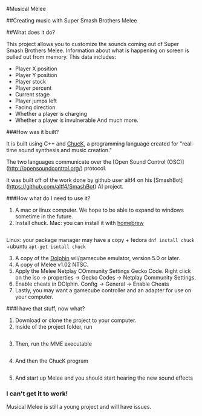 #Musical Melee

##Creating music with Super Smash Brothers Melee

##What does it do?

This project allows you to customize the sounds coming out of Super Smash Brothers Melee. Information about what is happening on screen is pulled out from memory.
This data includes:
+ Player X position
+ Player Y position
+ Player stock
+ Player percent
+ Current stage
+ Player jumps left
+ Facing direction
+ Whether a player is charging
+ Whether a player is invulnerable
And much more.

###How was it built?

It is built using C++ and [ChucK](http://chuck.cs.princeton.edu), a programming language created for "real-time sound synthesis and music creation." 

The two languages communicate over the [Open Sound Control (OSC)] (http://opensoundcontrol.org/) protocol.

It was built off of the work done by github user altf4 on his [SmashBot] (https://github.com/altf4/SmashBot) AI project.

###How what do I need to use it?

1. A mac or linux computer. We hope to be able to expand to windows sometime in the future.
2. Install chuck.
Mac: you can install it with [homebrew](http://brew.sh/)
    ```brew install chuck
    ```
Linux: your package manager may have a copy
    + fedora
    ```dnf install chuck
    ```
    +ubuntu
    ```apt-get isntall chuck
    ```

3. A copy of the [Dolphin](dolphin-emu.org) wii/gamecube emulator, version 5.0 or later.
4. A copy of Melee v1.02 NTSC.
5. Apply the Melee Netplay COmmunity Settings Gecko Code. Right click on the iso -> properties -> Gecko Codes -> Netplay Community Settings.
6. Enable cheats in DOlphin. Config -> General -> Enable Cheats
7. Lastly, you may want a gamecube controller and an adapter for use on your computer.

###I have that stuff, now what?

1. Download or clone the project to your computer.
2. Inside of the project folder, run
```make
```
3. Then, run the MME executable
```./mme
```
4. And then the ChucK program
```chuck main.ck
```
5. And start up Melee and you should start hearing the new sound effects

### I can't get it to work!
Musical Melee is still a young project and will have issues.
